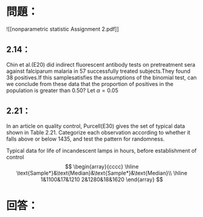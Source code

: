 # 問題：
![[nonparametric statistic Assignment 2.pdf]]
## 2.14：
Chin et al.(E20) did indirect fluorescent antibody tests on pretreatment sera against falciparum malaria in 57 successfully treated subjects.They found 38 positives.If this samplesatisfies the assumptions of the binomial test, can we conclude from these data that the proportion of positives in the population is greater than 0.50? Let $\alpha=0.05$ 
## 2.21：
In an article on quality control, Purcell(E30) gives the set of typical data shown in Table 2.21. Categorize each observation according to whether it falls above or below 1435, and test the pattern for randomness.

Typical data for life of incandescent lamps in hours, before establishment of control
$$
\begin{array}{cccc}
\hline
\text{Sample*}&\text{Median}&\text{Sample*}&\text{Median}\\
 \hline
 1&1100&17&1210
 2&1280&18&1620
 \end{array}
$$
# 回答：
